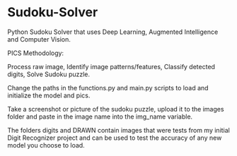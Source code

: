 # Sudoku-Solver
Python Sudoku Solver that uses Deep Learning, Augmented Intelligence and Computer Vision.


PICS Methodology:

Process raw image,
Identify image patterns/features,
Classify detected digits,
Solve Sudoku puzzle.


Change the paths in the functions.py and main.py scripts to load and initialize the model and pics.

Take a screenshot or picture of the sudoku puzzle, upload it to the images folder and paste in the image name into the img_name variable.

The folders digits and DRAWN contain images that were tests from my initial Digit Recognizer project and can be used to test the accuracy of any new model you choose to load.
